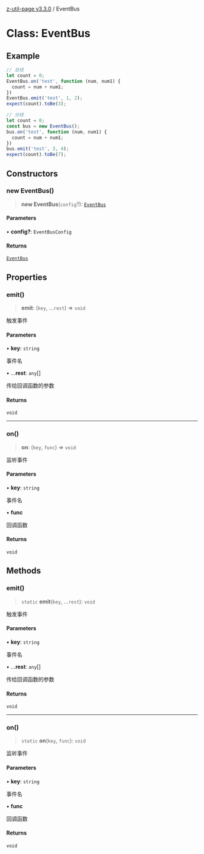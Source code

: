 [z-util-page v3.3.0](../index.md) / EventBus

# Class: EventBus

## Example

```ts
// 总线
let count = 0;
EventBus.on('test', function (num, num1) {
  count = num + num1;
})
EventBus.emit('test', 1, 2);
expect(count).toBe(3);

// 分线
let count = 0;
const bus = new EventBus();
bus.on('test', function (num, num1) {
  count = num + num1;
})
bus.emit('test', 3, 4);
expect(count).toBe(7);
```

## Constructors

### new EventBus()

> **new EventBus**(`config`?): [`EventBus`](EventBus.md)

#### Parameters

• **config?**: `EventBusConfig`

#### Returns

[`EventBus`](EventBus.md)

## Properties

### emit()

> **emit**: (`key`, ...`rest`) => `void`

触发事件

#### Parameters

• **key**: `string`

事件名

• ...**rest**: `any`[]

传给回调函数的参数

#### Returns

`void`

***

### on()

> **on**: (`key`, `func`) => `void`

监听事件

#### Parameters

• **key**: `string`

事件名

• **func**

回调函数

#### Returns

`void`

## Methods

### emit()

> `static` **emit**(`key`, ...`rest`): `void`

触发事件

#### Parameters

• **key**: `string`

事件名

• ...**rest**: `any`[]

传给回调函数的参数

#### Returns

`void`

***

### on()

> `static` **on**(`key`, `func`): `void`

监听事件

#### Parameters

• **key**: `string`

事件名

• **func**

回调函数

#### Returns

`void`
